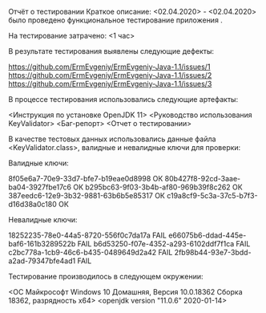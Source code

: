 Отчёт о тестировании <KeyValidator>
Краткое описание:
<02.04.2020> - <02.04.2020> было проведено функциональное тестирование приложения <KeyValidator>.

На тестирование затрачено: <1 час>

В результате тестирования выявлены следующие дефекты:

<https://github.com/ErmEvgeniy/ErmEvgeniy-Java-1.1/issues/1>
<https://github.com/ErmEvgeniy/ErmEvgeniy-Java-1.1/issues/2>
<https://github.com/ErmEvgeniy/ErmEvgeniy-Java-1.1/issues/3>

В процессе тестирования использовались следующие артефакты:

<Инструкция по установке OpenJDK 11>
<Руководство использования KeyValidator>
<Баг-репорт>
<Отчет о тестировании>

В качестве тестовых данных использовались данные файла <KeyValidator.class>, валидные и невалидные ключи
для проверки:

Валидные ключи:

8f05e6a7-70e9-33d7-bfe7-b19eae0d8998 ОК
80b427f8-92cd-3aae-ba04-3927fbe17c6  ОК
b295bc63-9f03-3b4b-af80-969b39f8c262 ОК
387eedc6-12e9-3b32-9881-63b6b5e85317 ОК
c19a8cf9-5c3a-37c5-b7f3-d16d38a0c180 ОК

Невалидные ключи:

18252235-78e0-44a5-8720-556f0c7da17a FAIL
e66075b6-ddad-445e-baf6-161b3289522b FAIL
b6d53250-f07e-4352-a293-6102ddf7f1ca FAIL
c2bc778a-1cb9-46c6-b435-0489649d2a42 FAIL
2fb98b44-93e7-3bdd-a2ad-79347bfe4ad1 FAIL


Тестирование производилось в следующем окружении:

<ОС	Майкрософт Windows 10 Домашняя, Версия 10.0.18362 Сборка 18362, разрядность х64>
<openjdk version "11.0.6" 2020-01-14>
